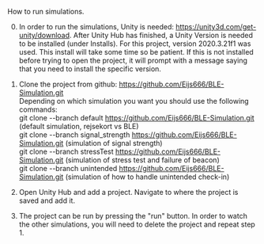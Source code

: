 How to run simulations.

0) In order to run the simulations, Unity is needed: https://unity3d.com/get-unity/download.
After Unity Hub has finished, a Unity Version is needed to be installed (under Installs). For this project, version 2020.3.21f1 was used. This install will take some time so be patient. If this is not installed before trying to open the project, it will prompt with a message saying that you need to install the specific version. 

1) Clone the project from github: https://github.com/Eijs666/BLE-Simulation.git  
Depending on which simulation you want you should use the following commands:  
git clone --branch default https://github.com/Eijs666/BLE-Simulation.git (default simulation, rejsekort vs BLE)  
git clone --branch signal_strength https://github.com/Eijs666/BLE-Simulation.git (simulation of signal strength)  
git clone --branch stressTest https://github.com/Eijs666/BLE-Simulation.git (simulation of stress test and failure of beacon)  
git clone --branch unintended https://github.com/Eijs666/BLE-Simulation.git (simulation of how to handle unintended check-in)  

2) Open Unity Hub and add a project. Navigate to where the project is saved and add it. 

3) The project can be run by pressing the "run" button. In order to watch the other simulations, you will need to delete the project and repeat step 1.

 




